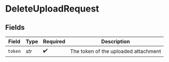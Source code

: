 # DeleteUploadRequest


## Fields

| Field                                | Type                                 | Required                             | Description                          |
| ------------------------------------ | ------------------------------------ | ------------------------------------ | ------------------------------------ |
| `token`                              | *str*                                | :heavy_check_mark:                   | The token of the uploaded attachment |